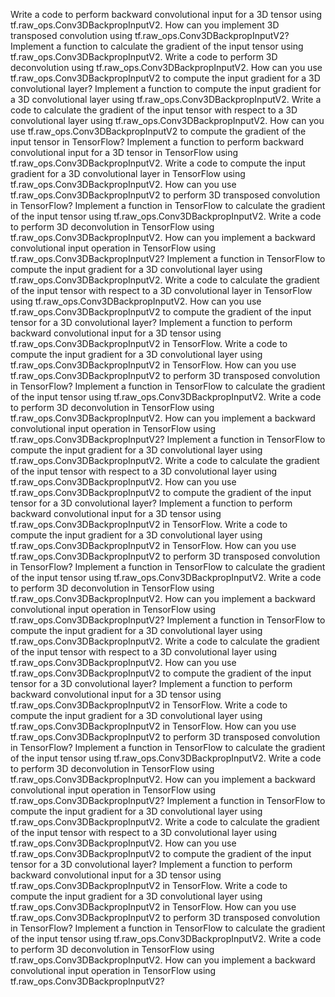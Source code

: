 Write a code to perform backward convolutional input for a 3D tensor using tf.raw_ops.Conv3DBackpropInputV2.
How can you implement 3D transposed convolution using tf.raw_ops.Conv3DBackpropInputV2?
Implement a function to calculate the gradient of the input tensor using tf.raw_ops.Conv3DBackpropInputV2.
Write a code to perform 3D deconvolution using tf.raw_ops.Conv3DBackpropInputV2.
How can you use tf.raw_ops.Conv3DBackpropInputV2 to compute the input gradient for a 3D convolutional layer?
Implement a function to compute the input gradient for a 3D convolutional layer using tf.raw_ops.Conv3DBackpropInputV2.
Write a code to calculate the gradient of the input tensor with respect to a 3D convolutional layer using tf.raw_ops.Conv3DBackpropInputV2.
How can you use tf.raw_ops.Conv3DBackpropInputV2 to compute the gradient of the input tensor in TensorFlow?
Implement a function to perform backward convolutional input for a 3D tensor in TensorFlow using tf.raw_ops.Conv3DBackpropInputV2.
Write a code to compute the input gradient for a 3D convolutional layer in TensorFlow using tf.raw_ops.Conv3DBackpropInputV2.
How can you use tf.raw_ops.Conv3DBackpropInputV2 to perform 3D transposed convolution in TensorFlow?
Implement a function in TensorFlow to calculate the gradient of the input tensor using tf.raw_ops.Conv3DBackpropInputV2.
Write a code to perform 3D deconvolution in TensorFlow using tf.raw_ops.Conv3DBackpropInputV2.
How can you implement a backward convolutional input operation in TensorFlow using tf.raw_ops.Conv3DBackpropInputV2?
Implement a function in TensorFlow to compute the input gradient for a 3D convolutional layer using tf.raw_ops.Conv3DBackpropInputV2.
Write a code to calculate the gradient of the input tensor with respect to a 3D convolutional layer in TensorFlow using tf.raw_ops.Conv3DBackpropInputV2.
How can you use tf.raw_ops.Conv3DBackpropInputV2 to compute the gradient of the input tensor for a 3D convolutional layer?
Implement a function to perform backward convolutional input for a 3D tensor using tf.raw_ops.Conv3DBackpropInputV2 in TensorFlow.
Write a code to compute the input gradient for a 3D convolutional layer using tf.raw_ops.Conv3DBackpropInputV2 in TensorFlow.
How can you use tf.raw_ops.Conv3DBackpropInputV2 to perform 3D transposed convolution in TensorFlow?
Implement a function in TensorFlow to calculate the gradient of the input tensor using tf.raw_ops.Conv3DBackpropInputV2.
Write a code to perform 3D deconvolution in TensorFlow using tf.raw_ops.Conv3DBackpropInputV2.
How can you implement a backward convolutional input operation in TensorFlow using tf.raw_ops.Conv3DBackpropInputV2?
Implement a function in TensorFlow to compute the input gradient for a 3D convolutional layer using tf.raw_ops.Conv3DBackpropInputV2.
Write a code to calculate the gradient of the input tensor with respect to a 3D convolutional layer using tf.raw_ops.Conv3DBackpropInputV2.
How can you use tf.raw_ops.Conv3DBackpropInputV2 to compute the gradient of the input tensor for a 3D convolutional layer?
Implement a function to perform backward convolutional input for a 3D tensor using tf.raw_ops.Conv3DBackpropInputV2 in TensorFlow.
Write a code to compute the input gradient for a 3D convolutional layer using tf.raw_ops.Conv3DBackpropInputV2 in TensorFlow.
How can you use tf.raw_ops.Conv3DBackpropInputV2 to perform 3D transposed convolution in TensorFlow?
Implement a function in TensorFlow to calculate the gradient of the input tensor using tf.raw_ops.Conv3DBackpropInputV2.
Write a code to perform 3D deconvolution in TensorFlow using tf.raw_ops.Conv3DBackpropInputV2.
How can you implement a backward convolutional input operation in TensorFlow using tf.raw_ops.Conv3DBackpropInputV2?
Implement a function in TensorFlow to compute the input gradient for a 3D convolutional layer using tf.raw_ops.Conv3DBackpropInputV2.
Write a code to calculate the gradient of the input tensor with respect to a 3D convolutional layer using tf.raw_ops.Conv3DBackpropInputV2.
How can you use tf.raw_ops.Conv3DBackpropInputV2 to compute the gradient of the input tensor for a 3D convolutional layer?
Implement a function to perform backward convolutional input for a 3D tensor using tf.raw_ops.Conv3DBackpropInputV2 in TensorFlow.
Write a code to compute the input gradient for a 3D convolutional layer using tf.raw_ops.Conv3DBackpropInputV2 in TensorFlow.
How can you use tf.raw_ops.Conv3DBackpropInputV2 to perform 3D transposed convolution in TensorFlow?
Implement a function in TensorFlow to calculate the gradient of the input tensor using tf.raw_ops.Conv3DBackpropInputV2.
Write a code to perform 3D deconvolution in TensorFlow using tf.raw_ops.Conv3DBackpropInputV2.
How can you implement a backward convolutional input operation in TensorFlow using tf.raw_ops.Conv3DBackpropInputV2?
Implement a function in TensorFlow to compute the input gradient for a 3D convolutional layer using tf.raw_ops.Conv3DBackpropInputV2.
Write a code to calculate the gradient of the input tensor with respect to a 3D convolutional layer using tf.raw_ops.Conv3DBackpropInputV2.
How can you use tf.raw_ops.Conv3DBackpropInputV2 to compute the gradient of the input tensor for a 3D convolutional layer?
Implement a function to perform backward convolutional input for a 3D tensor using tf.raw_ops.Conv3DBackpropInputV2 in TensorFlow.
Write a code to compute the input gradient for a 3D convolutional layer using tf.raw_ops.Conv3DBackpropInputV2 in TensorFlow.
How can you use tf.raw_ops.Conv3DBackpropInputV2 to perform 3D transposed convolution in TensorFlow?
Implement a function in TensorFlow to calculate the gradient of the input tensor using tf.raw_ops.Conv3DBackpropInputV2.
Write a code to perform 3D deconvolution in TensorFlow using tf.raw_ops.Conv3DBackpropInputV2.
How can you implement a backward convolutional input operation in TensorFlow using tf.raw_ops.Conv3DBackpropInputV2?
